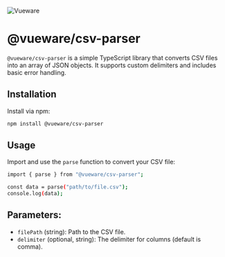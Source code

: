 ![Vueware](https://www.vueware.nl/logo.png)

# @vueware/csv-parser

`@vueware/csv-parser` is a simple TypeScript library that converts CSV files into an array of JSON objects. It supports custom delimiters and includes basic error handling.

## Installation

Install via npm:

```bash
npm install @vueware/csv-parser
```

## Usage

Import and use the `parse` function to convert your CSV file:

```bash
import { parse } from "@vueware/csv-parser";

const data = parse("path/to/file.csv");
console.log(data);
```

## Parameters:

- `filePath` (string): Path to the CSV file.
- `delimiter` (optional, string): The delimiter for columns (default is comma).
